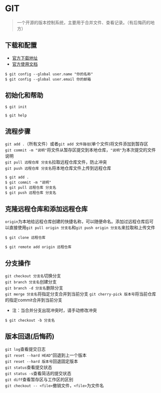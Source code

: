 # GIT
> 一个开源的版本控制系统，主要用于合并文件、查看记录。（有后悔药的地方）

## 下载和配置
* [官方下载地址](https://git-scm.com/downloads)
* [官方使用文档](https://git-scm.com/book/zh/v2)
```配置名称、邮箱
$ git config --global user.name "你的名称"
$ git config --global user.email 你的邮箱
```

## 初始化和帮助
```初始化
$ git init
```
```帮助
$ git help
```

## 流程步骤
`git add .`（所有文件）或者`git add 文件路径`(单个文件)将文件添加到暂存区 <br/> 
`git commit -m "说明"`将文件从暂存区提交到本地仓库，`"说明"`为本次提交的文件说明 <br/> 
`git pull 远程仓库 分支名`拉取远程仓库文件，防止冲突 <br/>
`git push 远程仓库 分支名`将本地仓库文件上传到远程仓库
```
$ git add .
$ git commit -m "说明"
$ git pull 远程仓库 分支名
$ git push 远程仓库 分支名
```

## 克隆远程仓库和添加远程仓库
`origin`为本地给远程仓库创建的快捷名称，可以随便命名。添加过远程仓库后可以直接使用`git pull origin 分支名`和`git push origin 分支名`来拉取和上传文件
```克隆远程仓库
$ git clone 远程仓库
```
```添加远程仓库
$ git remote add origin 远程仓库
```

## 分支操作
`git checkout 分支名`切换分支<br/>
`git branch 分支名`创建分支<br/>
`git branch -d 分支名`删除分支<br/>
`git merge 分支名`将指定分支合并到当前分支
`git cherry-pick 版本号`将当前仓库的指定commit合并到当前分支
* 注：当合并分支出现冲突时，请手动修改冲突
```（简写）创建并切换分支
$ git checkout -b 分支名
```

## 版本回退(后悔药)
`git log`查看提交日志<br/>
`git reset --hard HEAD^`回退到上一个版本<br/>
`git reset --hard 版本号`回退固定版本<br/>
`git status`查看提交状态<br/>
`git status -s`查看简洁的提交状态<br/>
`git diff`查看暂存区与工作区的区别<br/>
`git checkout -- <file>`撤销文件，`<file>`为文件名